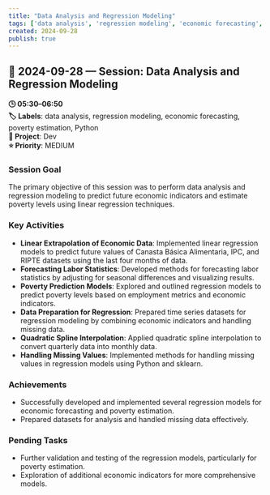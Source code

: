```yaml
---
title: "Data Analysis and Regression Modeling"
tags: ['data analysis', 'regression modeling', 'economic forecasting', 'poverty estimation', 'Python']
created: 2024-09-28
publish: true
---
```


## 📅 2024-09-28 — Session: Data Analysis and Regression Modeling

**🕒 05:30–06:50**  
**🏷️ Labels**: data analysis, regression modeling, economic forecasting, poverty estimation, Python  
**📂 Project**: Dev  
**⭐ Priority**: MEDIUM  


### Session Goal
The primary objective of this session was to perform data analysis and regression modeling to predict future economic indicators and estimate poverty levels using linear regression techniques.

### Key Activities
- **Linear Extrapolation of Economic Data**: Implemented linear regression models to predict future values of Canasta Básica Alimentaria, IPC, and RIPTE datasets using the last four months of data.
- **Forecasting Labor Statistics**: Developed methods for forecasting labor statistics by adjusting for seasonal differences and visualizing results.
- **Poverty Prediction Models**: Explored and outlined regression models to predict poverty levels based on employment metrics and economic indicators.
- **Data Preparation for Regression**: Prepared time series datasets for regression modeling by combining economic indicators and handling missing data.
- **Quadratic Spline Interpolation**: Applied quadratic spline interpolation to convert quarterly data into monthly data.
- **Handling Missing Values**: Implemented methods for handling missing values in regression models using Python and sklearn.

### Achievements
- Successfully developed and implemented several regression models for economic forecasting and poverty estimation.
- Prepared datasets for analysis and handled missing data effectively.

### Pending Tasks
- Further validation and testing of the regression models, particularly for poverty estimation.
- Exploration of additional economic indicators for more comprehensive models.
